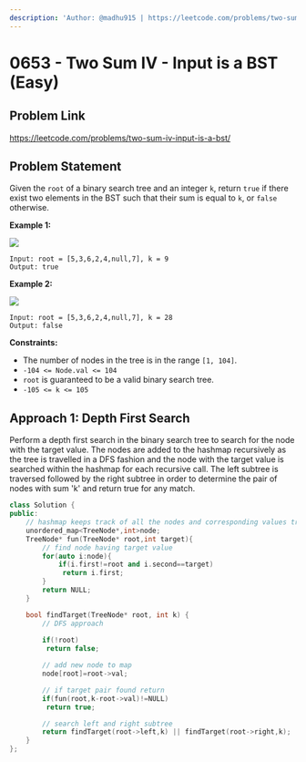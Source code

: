 ```yaml
---
description: 'Author: @madhu915 | https://leetcode.com/problems/two-sum-iv-input-is-a-bst/'
---
```


# 0653 - Two Sum IV - Input is a BST (Easy)

## Problem Link

https://leetcode.com/problems/two-sum-iv-input-is-a-bst/

## Problem Statement

Given the ``root`` of a binary search tree and an integer ``k``, return ``true`` if there exist two elements in the BST such that their sum is equal to ``k``, or ``false`` otherwise.

 

**Example 1:**

![](https://assets.leetcode.com/uploads/2020/09/21/sum_tree_1.jpg)

```
Input: root = [5,3,6,2,4,null,7], k = 9
Output: true
```

**Example 2:**

![](https://assets.leetcode.com/uploads/2020/09/21/sum_tree_2.jpg)

```
Input: root = [5,3,6,2,4,null,7], k = 28
Output: false
```

**Constraints:**

- The number of nodes in the tree is in the range `[1, 104]`.
- `-104 <= Node.val <= 104`
- `root` is guaranteed to be a valid binary search tree.
- `-105 <= k <= 105`

## Approach 1: Depth First Search

Perform a depth first search in the binary search tree to search for the node with the target value. The nodes are added to the hashmap recursively as the tree is travelled in a DFS fashion and the node with the target value is searched within the hashmap for each recursive call. The left subtree is traversed followed by the right subtree in order to determine the pair of nodes with sum 'k' and return true for any match.

<Tabs>
<TabItem value="cpp" label="C++">
<SolutionAuthor name="@madhu915"/>

```cpp
class Solution {
public:
    // hashmap keeps track of all the nodes and corresponding values traversed in a DFS fashion
    unordered_map<TreeNode*,int>node;
    TreeNode* fun(TreeNode* root,int target){
        // find node having target value
        for(auto i:node){
            if(i.first!=root and i.second==target)
             return i.first;
        }
        return NULL;
    }

    bool findTarget(TreeNode* root, int k) {
        // DFS approach
        
        if(!root)
         return false;

        // add new node to map 
        node[root]=root->val;

        // if target pair found return
        if(fun(root,k-root->val)!=NULL)
         return true;

        // search left and right subtree 
        return findTarget(root->left,k) || findTarget(root->right,k);      
    }
};
```

</TabItem>
</Tabs>
